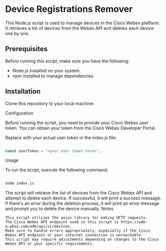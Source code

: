 
# Device Registrations Remover

This Node.js script is used to manage devices in the Cisco Webex platform. It retrieves a list of devices from the Webex API and deletes each device one by one.

## Prerequisites

Before running this script, make sure you have the following:

- Node.js installed on your system.
- npm installed to manage dependencies.

## Installation

Clone this repository to your local machine:

Configuration

Before running the script, you need to provide your Cisco Webex user token. You can obtain your token from the Cisco Webex Developer Portal.

Replace <your user token here> with your actual user token in the index.js file:

 ``` javascript

const userToken = "<your user token here>";

 ```
Usage

To run the script, execute the following command:

 ```bash

node index.js
 ```
The script will retrieve the list of devices from the Cisco Webex API and attempt to delete each device. If successful, it will print a success message. If there's an error during the deletion process, it will print an error message and prompt you to delete the device manually.
Notes

    This script utilizes the axios library for making HTTP requests.
    The Cisco Webex API endpoint used in this script is https://wdm-a.wbx2.com/wdm/api/v1/devices.
    Make sure to handle errors appropriately, especially if the Cisco Webex API endpoint or your internet connection is unreachable.
    This script may require adjustments depending on changes to the Cisco Webex API or your specific requirements.
